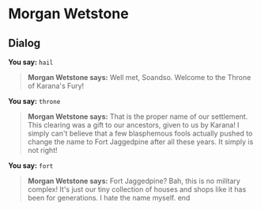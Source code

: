 # Morgan Wetstone


## Dialog

**You say:** `hail`



>**Morgan Wetstone says:** Well met, Soandso. Welcome to the Throne of Karana's Fury!

**You say:** `throne`



>**Morgan Wetstone says:** That is the proper name of our settlement. This clearing was a gift to our ancestors, given to us by Karana! I simply can't believe that a few blasphemous fools actually pushed to change the name to Fort Jaggedpine after all these years. It simply is not right!

**You say:** `fort`



>**Morgan Wetstone says:** Fort Jaggedpine? Bah, this is no military complex! It's just our tiny collection of houses and shops like it has been for generations. I hate the name myself.
end